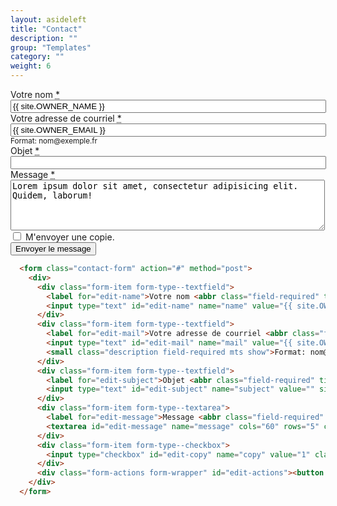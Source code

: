 ```yaml
---
layout: asideleft
title: "Contact"
description: ""
group: "Templates"
category: ""
weight: 6
---
```


<form class="contact-form" action="#" method="post">
  <div>
    <div class="form-item form-type--textfield">
      <label for="edit-name">Votre nom <abbr class="field-required" title="Ce champ est requis.">*</abbr></label>
      <input type="text" id="edit-name" name="name" value="{{ site.OWNER_NAME }}" size="60" maxlength="255" class="form-text required">
    </div>
    <div class="form-item form-type--textfield">
      <label for="edit-mail">Votre adresse de courriel <abbr class="field-required" title="Ce champ est requis.">*</abbr></label>
      <input type="text" id="edit-mail" name="mail" value="{{ site.OWNER_EMAIL }}" size="60" maxlength="255" class="form-text required">
      <small class="description field-required mts show">Format: nom@exemple.fr</small>
    </div>
    <div class="form-item form-type--textfield">
      <label for="edit-subject">Objet <abbr class="field-required" title="Ce champ est requis.">*</abbr></label>
      <input type="text" id="edit-subject" name="subject" value="" size="60" maxlength="255" class="form-text required">
    </div>
    <div class="form-item form-type--textarea">
      <label for="edit-message">Message <abbr class="field-required" title="Ce champ est requis.">*</abbr></label>
      <textarea id="edit-message" name="message" cols="60" rows="5" class="form-textarea required">Lorem ipsum dolor sit amet, consectetur adipisicing elit. Quidem, laborum!</textarea>
    </div>
    <div class="form-item form-type--checkbox">
      <input type="checkbox" id="edit-copy" name="copy" value="1" class="form-checkbox">  <label class="option" for="edit-copy">M'envoyer une copie.</label>
    </div>
    <div class="form-actions form-wrapper" id="edit-actions"><button id="edit-submit" name="op" value="Envoyer le message" class="btn btn--primary">Envoyer le message <span></span></button></div>
  </div>
</form>

```html
  <form class="contact-form" action="#" method="post">
    <div>
      <div class="form-item form-type--textfield">
        <label for="edit-name">Votre nom <abbr class="field-required" title="Ce champ est requis.">*</abbr></label>
        <input type="text" id="edit-name" name="name" value="{{ site.OWNER_NAME }}" size="60" maxlength="255" class="form-text required">
      </div>
      <div class="form-item form-type--textfield">
        <label for="edit-mail">Votre adresse de courriel <abbr class="field-required" title="Ce champ est requis.">*</abbr></label>
        <input type="text" id="edit-mail" name="mail" value="{{ site.OWNER_EMAIL }}" size="60" maxlength="255" class="form-text required">
        <small class="description field-required mts show">Format: nom@exemple.fr</small>
      </div>
      <div class="form-item form-type--textfield">
        <label for="edit-subject">Objet <abbr class="field-required" title="Ce champ est requis.">*</abbr></label>
        <input type="text" id="edit-subject" name="subject" value="" size="60" maxlength="255" class="form-text required">
      </div>
      <div class="form-item form-type--textarea">
        <label for="edit-message">Message <abbr class="field-required" title="Ce champ est requis.">*</abbr></label>
        <textarea id="edit-message" name="message" cols="60" rows="5" class="form-textarea required">Lorem ipsum dolor sit amet, consectetur adipisicing elit. Quidem, laborum!</textarea>
      </div>
      <div class="form-item form-type--checkbox">
        <input type="checkbox" id="edit-copy" name="copy" value="1" class="form-checkbox">  <label class="option" for="edit-copy">M'envoyer une copie.</label>
      </div>
      <div class="form-actions form-wrapper" id="edit-actions"><button id="edit-submit" name="op" value="Envoyer le message" class="btn btn--primary">Envoyer le message <span></span></button></div>
    </div>
  </form>
```
